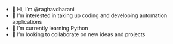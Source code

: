 - 👋 Hi, I’m @raghavdharani
- 👀 I’m interested in taking up coding and developing automation applications
- 🌱 I’m currently learning Python
- 💞️ I’m looking to collaborate on new ideas and projects


<!---
raghavdharani/raghavdharani is a ✨ special ✨ repository because its `README.md` (this file) appears on your GitHub profile.
You can click the Preview link to take a look at your changes.
--->
